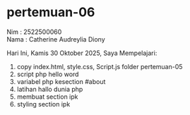 # pertemuan-06

Nim : 2522500060 <br>
Nama : Catherine Audreylia Diony <br>

Hari Ini, Kamis 30 Oktober 2025, Saya Mempelajari: 
<ol>
  <li>copy index.html, style.css, Script.js folder pertemuan-05</li>
  <li>script php hello word</li>
  <li>variabel php kesection #about</li>
  <li>latihan hallo dunia php</li>
  <li>membuat section ipk</li>
  <li>styling section ipk</li>
</ol>